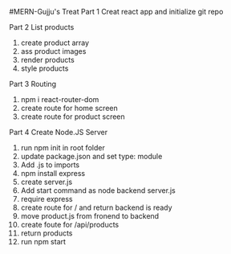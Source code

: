 #MERN-Gujju's Treat
Part 1
Creat react app and initialize git repo

Part 2 List products

1. create product array
2. ass product images
3. render products
4. style products

Part 3 Routing

1. npm i react-router-dom
2. create route for home screen
3. create route for product screen

Part 4 Create Node.JS Server

1. run npm init in root folder
2. update package.json and set type: module
3. Add .js to imports
4. npm install express
5. create server.js
6. Add start command as node backend server.js
7. require express
8. create route for / and return backend is ready
9. move product.js from fronend to backend
10. create foute for /api/products
11. return products
12. run npm start
